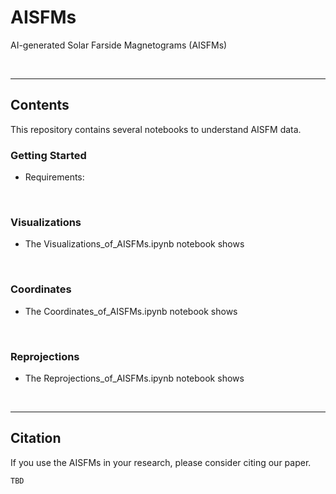 # AISFMs

AI-generated Solar Farside Magnetograms (AISFMs)

<br/>

------------

## Contents

This repository contains several notebooks to understand AISFM data.

### Getting Started

* Requirements:

<br/>

### Visualizations

* The Visualizations_of_AISFMs.ipynb notebook shows 

<br/>

### Coordinates

* The Coordinates_of_AISFMs.ipynb notebook shows 


<br/>

### Reprojections

* The Reprojections_of_AISFMs.ipynb notebook shows 

<br/>


------------

## Citation

If you use the AISFMs in your research, please consider citing our paper.

    TBD
